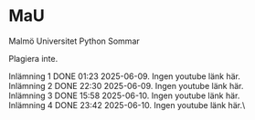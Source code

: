 # MaU

Malmö Universitet Python Sommar

Plagiera inte. 

Inlämning 1 DONE 01:23 2025-06-09. Ingen youtube länk här.\
Inlämning 2 DONE 22:30 2025-06-09. Ingen youtube länk här.\
Inlämning 3 DONE 15:58 2025-06-10. Ingen youtube länk här.\
Inlämning 4 DONE 23:42 2025-06-10. Ingen youtube länk här.\

